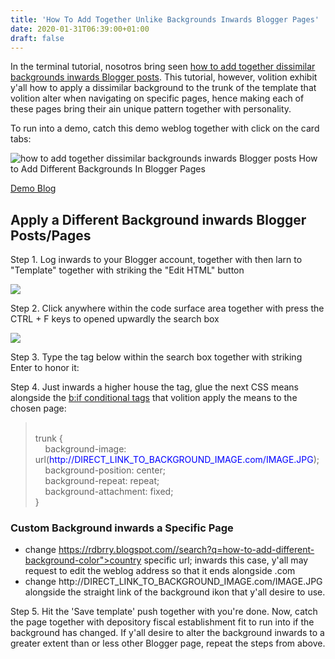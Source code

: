 ```yaml
---
title: 'How To Add Together Unlike Backgrounds Inwards Blogger Pages'
date: 2020-01-31T06:39:00+01:00
draft: false
---
```


In the terminal tutorial, nosotros bring seen [how to add together dissimilar backgrounds inwards Blogger posts](https://rdbrry.blogspot.com//search?q=how-to-add-different-background-color). This tutorial, however, volition exhibit y'all how to apply a dissimilar background to the trunk of the template that volition alter when navigating on specific pages, hence making each of these pages bring their ain unique pattern together with personality.  
  
To run into a demo, catch this demo weblog together with click on the card tabs:

![how to add together dissimilar backgrounds inwards Blogger posts How to Add Different Backgrounds In Blogger Pages](https://3.bp.blogspot.com/-cUNvzojcdGM/T4oINWUxnyI/AAAAAAAABzw/MD_Kl17aGpM/s320/how+to+add+a+different+background+on+blogger+posts+pages.png "How to Add Different Backgrounds In Blogger Pages")

  
  

[Demo Blog](http://demo-helplogger.blogspot.com/)

  

Apply a Different Background inwards Blogger Posts/Pages
--------------------------------------------------------

Step 1. Log inwards to your Blogger account, together with then larn to "Template" together with striking the "Edit HTML" button  
  

![](https://1.bp.blogspot.com/-9PJxe92QMdU/UTOPNGadxaI/AAAAAAAAC5Y/FvfeI-b1ymo/s400/blogger-template-edit-html.png)

  
Step 2. Click anywhere within the code surface area together with press the CTRL + F keys to opened upwardly the search box  
  

![](https://4.bp.blogspot.com/-pNjafQlLYFU/U69TmT3-feI/AAAAAAAAJZQ/BRdO0NS6vvc/s1600/open-blogger-search-box-ctrl%252Bf.png)

  
Step 3. Type the tag below within the search box together with striking Enter to honor it:  

Step 4. Just inwards a higher house the tag, glue the next CSS means alongside the [b:if conditional tags](https://rdbrry.blogspot.com//search?q=how-to-add-different-background-color) that volition apply the means to the chosen page:  

>   
> <br /> trunk {<br />     background-image: url(<span style="color: blue;">http://DIRECT\_LINK\_TO\_BACKGROUND\_IMAGE.com/IMAGE.JPG</span>);<br />     background-position: center;<br />     background-repeat: repeat;<br />     background-attachment: fixed;<br /> }<br />  

### Custom Background inwards a Specific Page

*   change https://rdbrry.blogspot.com//search?q=how-to-add-different-background-color">country specific url; inwards this case, y'all may request to edit the weblog address so that it ends alongside .com
*   change http://DIRECT\_LINK\_TO\_BACKGROUND\_IMAGE.com/IMAGE.JPG alongside the straight link of the background ikon that y'all desire to use.

Step 5. Hit the 'Save template' push together with you're done. Now, catch the page together with depository fiscal establishment fit to run into if the background has changed. If y'all desire to alter the background inwards to a greater extent than or less other Blogger page, repeat the steps from above.
